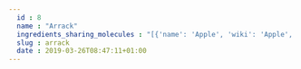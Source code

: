 ```yaml
---
  id : 8
  name : "Arrack"
  ingredients_sharing_molecules : "[{'name': 'Apple', 'wiki': 'Apple', 'id': 162, 'category': 'Fruit', 'common_molecules': [1031, 7997, 6584, 240, 31249]}, {'name': 'Cocoa', 'wiki': 'Theobroma_cacao', 'id': 283, 'category': 'Seed', 'common_molecules': [1031, 7997, 6584, 240, 31249]}, {'name': 'Cognac Brandy', 'wiki': 'Cognac', 'id': 17, 'category': 'Beverage Alcoholic', 'common_molecules': [1031, 7997, 6584, 31249]}, {'name': 'Malt Whisky', 'wiki': 'Malt_whisky', 'id': 30, 'category': 'Beverage Alcoholic', 'common_molecules': [1031, 7997, 6584, 31249]}, {'name': 'Cider', 'wiki': 'Cider', 'id': 36, 'category': 'Beverage Alcoholic', 'common_molecules': [1031, 7997, 6584, 31249]}]"
  slug : arrack
  date : 2019-03-26T08:47:11+01:00
---
```



